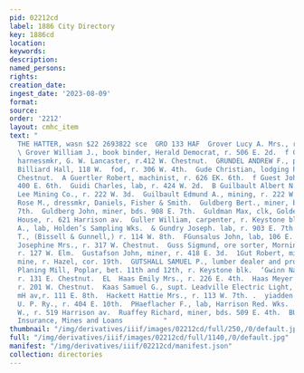 ```yaml
---
pid: 02212cd
label: 1886 City Directory
key: 1886cd
location: 
keywords: 
description: 
named_persons: 
rights: 
creation_date: 
ingest_date: '2023-08-09'
format: 
source: 
order: '2212'
layout: cmhc_item
text: "                                                                        F BABGOGK
  THE HATTER, wasn $22 2693822 sce  GRO 133 HAF  Grover Lucy A. Mrs., r. 506 E. 2d.
  \ Grover William J., book binder, Herald Democrat, r. 506 E. 2d.  f Groves Frank,
  harnessmkr, G. W. Lancaster, r.412 W. Chestnut.  GRUNDEL ANDREW F., propr. Pioneer
  Billiard Hall, 118 W.  fod, r. 306 W. 4th.  Gude Christian, lodging house, 136 W.
  Chestnut.  A Guertler Robert, machinist, r. 626 EK. 6th.  f Guest John, miner, r.
  400 E. 6th.  Guidi Charles, lab, r. 424 W. 2d.  B Guilbault Albert N., clk, R. E.
  Lee Mining Co., r. 222 W. 3d.  Guilbault Edmund A., mining, r. 222 W. 3d.  . Guilbault
  Rose M., dressmkr, Daniels, Fisher & Smith.  Guldberg Bert., miner, bds. 908 E.
  7th.  Guldberg John, miner, bds. 908 E. 7th.  Guldman Max, clk, Golden Eagle Suit
  House, r. 621 Harrison av.  Guller William, carpenter, r. Keystone blk.  -Gulup
  A., lab, Holden’s Sampling Wks.  & Gundry Joseph. lab, r. 903 E. 7th.  Gunnell Allen
  T., (Bissell & Gunnell,) r. 114 W. 8th.  FGunsalus John, lab, 106 E. 2d.  Gunsalus
  Josephine Mrs., r. 317 W. Chestnut.  Guss Sigmund, ore sorter, Morning Star mine,
  r. 127 W. Elm.  Gustafson John, miner, r. 418 E. 3d.  1Gut Robert, miner, Lee Basin
  mine, r. Hazel, cor. 19th.  GUTSHALL SAMUEL P., lumber dealer and propr. Chicago
  Planing Mill, Poplar, bet. 11th and 12th, r. Keystone blk.  ‘Gwinn Nathan R., lab,
  r. 131 E. Chestnut.  EL  Haas Emily Mrs., r. 226 E. 4th.  Haas Meyer B., mining,
  r. 201 W. Chestnut.  Kaas Samuel G., supt. Leadville Electric Light, 305 Harrison
  mH av,r. 111 E. 8th.  Hackett Hattie Mrs., r. 113 W. 7th. .  yiadden Samuel, fireman,
  U. P. Ry., r. 404 E. 10th.  PHaeflacher F., lab, Harrison Red. Wks.  PHacrle Frederick
  W., r. 519 Harrison av.  Ruaffey Richard, miner, bds. 509 E. 4th.  BUCK & STEEL,
  Insurance, Mines and Loans          "
thumbnail: "/img/derivatives/iiif/images/02212cd/full/250,/0/default.jpg"
full: "/img/derivatives/iiif/images/02212cd/full/1140,/0/default.jpg"
manifest: "/img/derivatives/iiif/02212cd/manifest.json"
collection: directories
---
```


